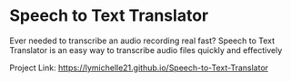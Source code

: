 # Speech to Text Translator

Ever needed to transcribe an audio recording real fast? Speech to Text Translator is an easy way to transcribe audio files quickly and effectively

Project Link: https://lymichelle21.github.io/Speech-to-Text-Translator
